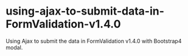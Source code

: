 # using-ajax-to-submit-data-in-FormValidation-v1.4.0
Using Ajax to submit the data in FormValidation v1.4.0 with Bootstrap4 modal.
